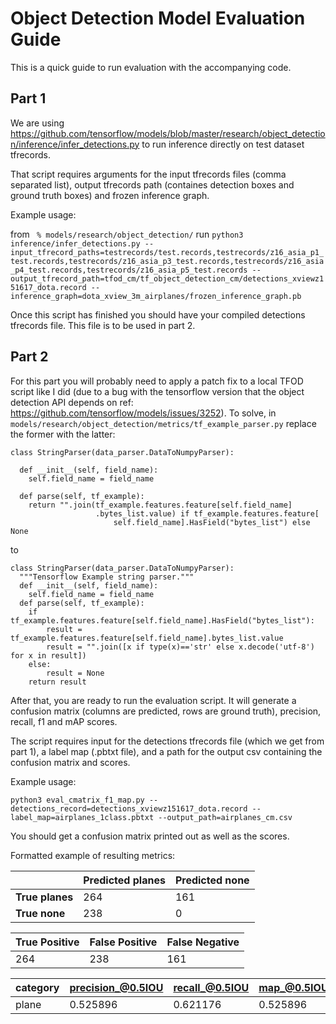 # Object Detection Model Evaluation Guide
This is a quick guide to run evaluation with the accompanying code.

## **Part 1**
We are using https://github.com/tensorflow/models/blob/master/research/object_detection/inference/infer_detections.py to run inference directly on test dataset tfrecords.

That script requires arguments for the input tfrecords files (comma separated list), output tfrecords path (containes detection boxes and ground truth boxes) and frozen inference graph. 

Example usage:

from ` % models/research/object_detection/` run `python3 inference/infer_detections.py --input_tfrecord_paths=testrecords/test.records,testrecords/z16_asia_p1_test.records,testrecords/z16_asia_p3_test.records,testrecords/z16_asia_p4_test.records,testrecords/z16_asia_p5_test.records --output_tfrecord_path=tfod_cm/tf_object_detection_cm/detections_xviewz151617_dota.record --inference_graph=dota_xview_3m_airplanes/frozen_inference_graph.pb`

Once this script has finished you should have your compiled detections tfrecords file. This file is to be used in part 2.

## **Part 2**

For this part you will probably need to apply a patch fix to a local TFOD script like I did (due to a bug with the tensorflow version that the object detection API depends on ref: https://github.com/tensorflow/models/issues/3252).  To solve, in `models/research/object_detection/metrics/tf_example_parser.py` replace the former with the latter:

```
class StringParser(data_parser.DataToNumpyParser):

  def __init__(self, field_name):
    self.field_name = field_name

  def parse(self, tf_example):
    return "".join(tf_example.features.feature[self.field_name]
                   .bytes_list.value) if tf_example.features.feature[
                       self.field_name].HasField("bytes_list") else None
```
to
```
class StringParser(data_parser.DataToNumpyParser):
  """Tensorflow Example string parser."""
  def __init__(self, field_name):
    self.field_name = field_name
  def parse(self, tf_example):
    if tf_example.features.feature[self.field_name].HasField("bytes_list"):
        result = tf_example.features.feature[self.field_name].bytes_list.value
        result = "".join([x if type(x)=='str' else x.decode('utf-8') for x in result])
    else:
        result = None
    return result
```

After that, you are ready to run the evaluation script. It will generate a confusion matrix (columns are predicted, rows are ground truth), precision, recall, f1 and mAP scores.

The script requires input for the detections tfrecords file (which we get from part 1), a label map (.pbtxt file), and a path for the output csv containing the confusion matrix and scores.

Example usage:

`python3 eval_cmatrix_f1_map.py --detections_record=detections_xviewz151617_dota.record --label_map=airplanes_1class.pbtxt --output_path=airplanes_cm.csv`

You should get a confusion matrix printed out as well as the scores.

Formatted example of resulting metrics:

| | Predicted planes | Predicted none | 
|---| ---| ---| 
| **True planes** | 264 | 161 | 
| **True none** | 238 | 0 | 



| True Positive |  False Positive |  False Negative | 
|---| ---| ---| 
| 264 | 238 | 161 | 


| category |  precision_@0.5IOU |  recall_@0.5IOU |  map_@0.5IOU |  f1_@0.5IOU | 
|---| ---| ---| ---| ---| 
| plane | 0.525896 | 0.621176  |  0.525896 | 0.569579

